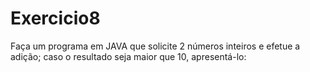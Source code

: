 # Exercicio8
Faça um programa em JAVA que solicite 2 números inteiros e efetue
a adição; caso o resultado seja maior que 10, apresentá-lo:
